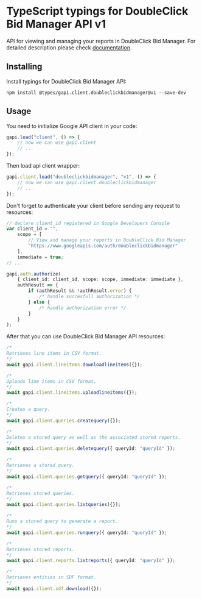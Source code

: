 # TypeScript typings for DoubleClick Bid Manager API v1

API for viewing and managing your reports in DoubleClick Bid Manager. For
detailed description please check
[documentation](https://developers.google.com/bid-manager/).

## Installing

Install typings for DoubleClick Bid Manager API:

```
npm install @types/gapi.client.doubleclickbidmanager@v1 --save-dev
```

## Usage

You need to initialize Google API client in your code:

```typescript
gapi.load("client", () => {
    // now we can use gapi.client
    // ...
});
```

Then load api client wrapper:

```typescript
gapi.client.load("doubleclickbidmanager", "v1", () => {
    // now we can use gapi.client.doubleclickbidmanager
    // ...
});
```

Don't forget to authenticate your client before sending any request to
resources:

```typescript
// declare client_id registered in Google Developers Console
var client_id = "",
    scope = [
        // View and manage your reports in DoubleClick Bid Manager
        "https://www.googleapis.com/auth/doubleclickbidmanager"
    ],
    immediate = true;
// ...

gapi.auth.authorize(
    { client_id: client_id, scope: scope, immediate: immediate },
    authResult => {
        if (authResult && !authResult.error) {
            /* handle succesfull authorization */
        } else {
            /* handle authorization error */
        }
    }
);
```

After that you can use DoubleClick Bid Manager API resources:

```typescript
/* 
Retrieves line items in CSV format.  
*/
await gapi.client.lineitems.downloadlineitems({});

/* 
Uploads line items in CSV format.  
*/
await gapi.client.lineitems.uploadlineitems({});

/* 
Creates a query.  
*/
await gapi.client.queries.createquery({});

/* 
Deletes a stored query as well as the associated stored reports.  
*/
await gapi.client.queries.deletequery({ queryId: "queryId" });

/* 
Retrieves a stored query.  
*/
await gapi.client.queries.getquery({ queryId: "queryId" });

/* 
Retrieves stored queries.  
*/
await gapi.client.queries.listqueries({});

/* 
Runs a stored query to generate a report.  
*/
await gapi.client.queries.runquery({ queryId: "queryId" });

/* 
Retrieves stored reports.  
*/
await gapi.client.reports.listreports({ queryId: "queryId" });

/* 
Retrieves entities in SDF format.  
*/
await gapi.client.sdf.download({});
```
